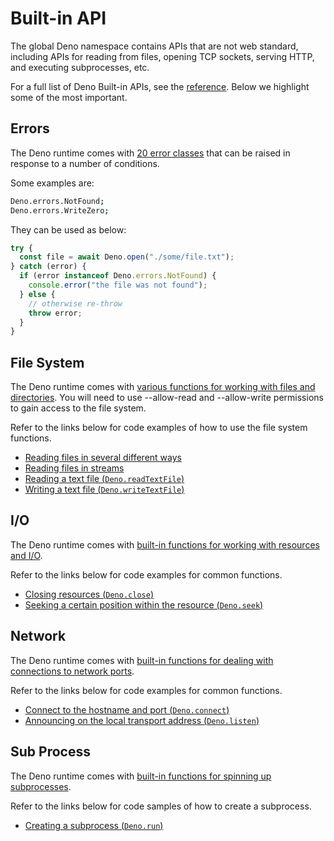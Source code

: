 # Built-in API

The global Deno namespace contains APIs that are not web standard, including
APIs for reading from files, opening TCP sockets, serving HTTP, and executing
subprocesses, etc.

For a full list of Deno Built-in APIs, see the
[reference](https://deno.land/api@$CLI_VERSION?s=Deno). Below we highlight some
of the most important.

## Errors

The Deno runtime comes with
[20 error classes](https://deno.land/api@$CLI_VERSION#Errors) that can be raised
in response to a number of conditions.

Some examples are:

```sh
Deno.errors.NotFound;
Deno.errors.WriteZero;
```

They can be used as below:

```ts
try {
  const file = await Deno.open("./some/file.txt");
} catch (error) {
  if (error instanceof Deno.errors.NotFound) {
    console.error("the file was not found");
  } else {
    // otherwise re-throw
    throw error;
  }
}
```

## File System

The Deno runtime comes with
[various functions for working with files and directories](https://deno.land/api@$CLI_VERSION#File_System).
You will need to use --allow-read and --allow-write permissions to gain access
to the file system.

Refer to the links below for code examples of how to use the file system
functions.

- [Reading files in several different ways](https://examples.deno.land/reading-files)
- [Reading files in streams](../examples/file_server.md)
- [Reading a text file (`Deno.readTextFile`)](../examples/read_write_files.md#reading-a-text-file)
- [Writing a text file (`Deno.writeTextFile`)](../examples/read_write_files.md#writing-a-text-file)

## I/O

The Deno runtime comes with
[built-in functions for working with resources and I/O](https://deno.land/api@$CLI_VERSION#I/O).

Refer to the links below for code examples for common functions.

- [Closing resources (`Deno.close`)](https://doc.deno.land/deno/stable/~/Deno.close)
- [Seeking a certain position within the resource (`Deno.seek`)](https://doc.deno.land/deno/stable/~/Deno.seek)

## Network

The Deno runtime comes with
[built-in functions for dealing with connections to network ports](https://deno.land/api@$CLI_VERSION#Network).

Refer to the links below for code examples for common functions.

- [Connect to the hostname and port (`Deno.connect`)](https://doc.deno.land/deno/stable/~/Deno.connect)
- [Announcing on the local transport address (`Deno.listen`)](https://doc.deno.land/deno/stable/~/Deno.listen)

## Sub Process

The Deno runtime comes with
[built-in functions for spinning up subprocesses](https://deno.land/api@$CLI_VERSION#Sub_Process).

Refer to the links below for code samples of how to create a subprocess.

- [Creating a subprocess (`Deno.run`)](../examples/subprocess.md)
